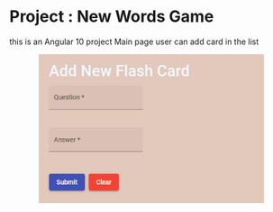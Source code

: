 # Project : New Words Game
this is an Angular 10 project 
Main page user can add card in the list

<div align="center">
    <img src="./src/assets/home.png" width="400px"</img> 
</div>
